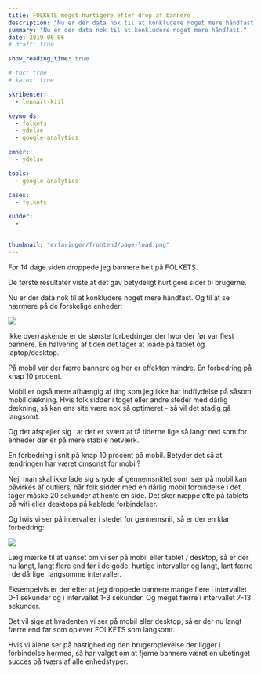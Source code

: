 ```yaml
---
title: FOLKETS meget hurtigere efter drop af bannere
description: "Nu er der data nok til at konkludere noget mere håndfast."
summary: "Nu er der data nok til at konkludere noget mere håndfast."
date: 2019-06-06
# draft: true

show_reading_time: true

# toc: true
# katex: true

skribenter:
  - lennart-kiil

keywords:
  - folkets
  - ydelse
  - google-analytics

emner:
  - ydelse

tools:
  - google-analytics

cases:
  - folkets

kunder:
  -


thumbnail: "erfaringer/frontend/page-load.png"
---
```



For 14 dage siden droppede jeg bannere helt på FOLKETS.

De første resultater viste at det gav betydeligt hurtigere sider til brugerne.

Nu er der data nok til at konkludere noget mere håndfast. Og til at se nærmere på de forskelige enheder:

![](/erfaringer/frontend/page-load.png)

Ikke overraskende er de største forbedringer der hvor der før var flest bannere. En halvering af tiden det tager at loade på tablet og laptop/desktop.

På mobil var der færre bannere og her er effekten mindre. En forbedring på knap 10 procent.

Mobil er også mere afhængig af ting som jeg ikke har indflydelse på såsom mobil dækning. Hvis folk sidder i toget eller andre steder med dårlig dækning, så kan ens site være nok så optimeret - så vil det stadig gå langsomt.

Og det afspejler sig i at det er svært at få tiderne lige så langt ned som for enheder der er på mere stabile netværk.

En forbedring i snit på knap 10 procent på mobil. Betyder det så at ændringen har været omsonst for mobil?

Nej, man skal ikke lade sig snyde af gennemsnittet som især på mobil kan påvirkes af outliers, når folk sidder med en dårlig mobil forbindelse i det tager måske 20 sekunder at hente en side. Det sker næppe ofte på tablets på wifi eller desktops på kablede forbindelser.

Og hvis vi ser på intervaller i stedet for gennemsnit, så er der en klar forbedring:

![](/erfaringer/frontend/intervaller.png)

Læg mærke til at uanset om vi ser på mobil eller tablet / desktop, så er der nu langt, langt flere end før i de gode, hurtige intervaller og langt, lant færre i de dårlige, langsomme intervaller.

Eksempelvis er der efter at jeg droppede bannere mange flere i intervallet 0-1 sekunder og i intervallet 1-3 sekunder. Og meget færre i intervallet 7-13 sekunder.

Det vil sige at hvadenten vi ser på mobil eller desktop, så er der nu langt færre end før som oplever FOLKETS som langsomt.

Hvis vi alene ser på hastighed og den brugeroplevelse der ligger i forbindelse hermed, så har valget om at fjerne bannere været en ubetinget succes på tværs af alle enhedstyper.

